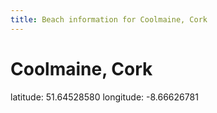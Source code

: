 ```yaml
---
title: Beach information for Coolmaine, Cork
---
```

# Coolmaine, Cork 

<div class="location-info">latitude: 51.64528580 longitude: -8.66626781</div>
<div id="met-eireann-warnings" onload="get_met_eireann_warnings(EI04)"></div>
<div></div>